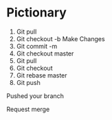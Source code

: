 # Pictionary


1. Git pull
2. Git checkout -b <branchName>
Make Changes
3. Git commit -m
4. Git checkout master
5. Git pull
6. Git checkout <branchName>
7. Git rebase master
8. Git push 

Pushed your branch 

Request merge
